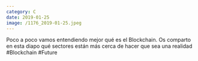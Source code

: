 ```yaml
--- 
category: C 
date: 2019-01-25 
image: /1176_2019-01-25.jpeg 
--- 
```


Poco a poco vamos entendiendo mejor qué es el Blockchain. Os comparto en esta diapo qué sectores están más cerca de hacer que sea una realidad #Blockchain #Future